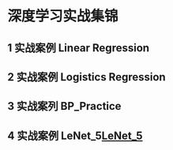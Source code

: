 # 深度学习实战集锦

## 1 实战案例 Linear Regression

## 2 实战案例 Logistics Regression 

## 3 实战案列 BP_Practice

## 4 实战案例 LeNet_5[LeNet_5](./LeNet_5_MNIST_practice.py)
